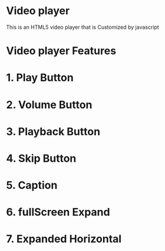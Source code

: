# Video player
This is an HTML5 video player that is Customized by javascript


# Video player Features
# 1. Play Button
# 2. Volume Button
# 3. Playback Button
# 4. Skip Button
# 5. Caption
# 6. fullScreen Expand
# 7. Expanded Horizontal
